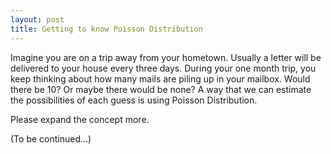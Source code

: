 ```yaml
---
layout: post
title: Getting to know Poisson Distribution
---
```


Imagine you are on a trip away from your hometown. Usually a letter will be delivered to your house every three days. During your one month trip, you keep thinking about how many mails are piling up in your mailbox. Would there be 10? Or maybe there would be none? A way that we can estimate the possibilities of each guess is using Poisson Distribution.


Please expand the concept more.

(To be continued...)
